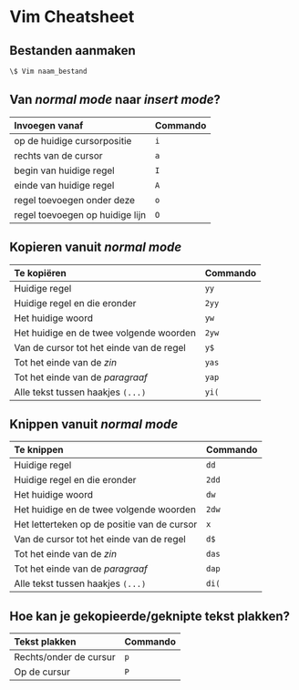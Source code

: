 # Vim Cheatsheet

## Bestanden aanmaken

```bash
\$ Vim naam_bestand
```

## Van _normal mode_ naar _insert mode_?

| Invoegen vanaf                  | Commando |
| :------------------------------ | :------- |
| op de huidige cursorpositie     | `i`      |
| rechts van de cursor            | `a`      |
| begin van huidige regel         | `I`      |
| einde van huidige regel         | `A`      |
| regel toevoegen onder deze      | `o`      |
| regel toevoegen op huidige lijn | `O`      |

## Kopieren vanuit _normal mode_

| Te kopiëren                              | Commando |
| :--------------------------------------- | :------- |
| Huidige regel                            | `yy`     |
| Huidige regel en die eronder             | `2yy`    |
| Het huidige woord                        | `yw`     |
| Het huidige en de twee volgende woorden  | `2yw`    |
| Van de cursor tot het einde van de regel | `y$`     |
| Tot het einde van de _zin_               | `yas`    |
| Tot het einde van de _paragraaf_         | `yap`    |
| Alle tekst tussen haakjes `(...)`        | `yi(`    |

## Knippen vanuit _normal mode_

| Te knippen                                  | Commando |
| :------------------------------------------ | :------- |
| Huidige regel                               | `dd`     |
| Huidige regel en die eronder                | `2dd`    |
| Het huidige woord                           | `dw`     |
| Het huidige en de twee volgende woorden     | `2dw`    |
| Het letterteken op de positie van de cursor | `x`      |
| Van de cursor tot het einde van de regel    | `d$`     |
| Tot het einde van de _zin_                  | `das`    |
| Tot het einde van de _paragraaf_            | `dap`    |
| Alle tekst tussen haakjes `(...)`           | `di(`    |

## Hoe kan je gekopieerde/geknipte tekst plakken?

| Tekst plakken          | Commando |
| :--------------------- | :------- |
| Rechts/onder de cursur | `p`      |
| Op de cursur           | `P`      |

